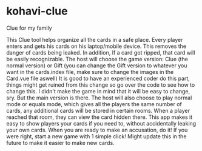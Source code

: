 # kohavi-clue
Clue for my family

This Clue tool helps organize all the cards in a safe place.
Every player enters and gets his cards on his laptop/mobile device.
This removes the danger of cards being leaked.
In addition, If a card got ripped, that card will be easily recognizable.
The host will choose the game version: Clue (the normal version) or Gift
(you can change the Gift version to whatever you want in the cards.index file, make sure to change the images in the Card.vue file aswell)
It is good to have an experienced coder do this part, things might get ruined from this change so go over the code to see how to change this.
I didn't make the game in mind that it will be easy to change, sry.
But the main version is there.
The host will also choose to play normal mode or equals mode, which gives all the players the same number of cards, any additional cards will be stored in certain rooms.
When a player reached that room, they can view the card hidden there.
This app makes it easy to show players your cards if you need to, without accidentally leaking your own cards.
When you are ready to make an accusation, do it! If you were right, start a new game with 1 simple click!
Might update this in the future to make it easier to make new cards.
